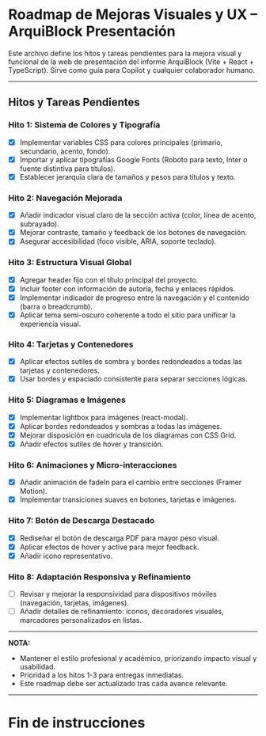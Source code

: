<!-- Use this file to provide workspace-specific custom instructions to Copilot. For more details, visit https://code.visualstudio.com/docs/copilot/copilot-customization#_use-a-githubcopilotinstructionsmd-file -->

# Roadmap de Mejoras Visuales y UX – ArquiBlock Presentación

Este archivo define los hitos y tareas pendientes para la mejora visual y funcional de la web de presentación del informe ArquiBlock (Vite + React + TypeScript). Sirve como guía para Copilot y cualquier colaborador humano.

---

## Hitos y Tareas Pendientes

### Hito 1: Sistema de Colores y Tipografía
- [x] Implementar variables CSS para colores principales (primario, secundario, acento, fondo).
- [x] Importar y aplicar tipografías Google Fonts (Roboto para texto, Inter o fuente distintiva para títulos).
- [x] Establecer jerarquía clara de tamaños y pesos para títulos y texto.

### Hito 2: Navegación Mejorada
- [x] Añadir indicador visual claro de la sección activa (color, línea de acento, subrayado).
- [x] Mejorar contraste, tamaño y feedback de los botones de navegación.
- [x] Asegurar accesibilidad (foco visible, ARIA, soporte teclado).

### Hito 3: Estructura Visual Global
- [x] Agregar header fijo con el título principal del proyecto.
- [x] Incluir footer con información de autoría, fecha y enlaces rápidos.
- [x] Implementar indicador de progreso entre la navegación y el contenido (barra o breadcrumb).
- [x] Aplicar tema semi-oscuro coherente a todo el sitio para unificar la experiencia visual.

### Hito 4: Tarjetas y Contenedores
- [x] Aplicar efectos sutiles de sombra y bordes redondeados a todas las tarjetas y contenedores.
- [x] Usar bordes y espaciado consistente para separar secciones lógicas.

### Hito 5: Diagramas e Imágenes
- [x] Implementar lightbox para imágenes (react-modal).
- [x] Aplicar bordes redondeados y sombras a todas las imágenes.
- [x] Mejorar disposición en cuadrícula de los diagramas con CSS Grid.
- [x] Añadir efectos sutiles de hover y transición.

### Hito 6: Animaciones y Micro-interacciones
- [x] Añadir animación de fadeIn para el cambio entre secciones (Framer Motion).
- [x] Implementar transiciones suaves en botones, tarjetas e imágenes.

### Hito 7: Botón de Descarga Destacado
- [x] Rediseñar el botón de descarga PDF para mayor peso visual.
- [x] Aplicar efectos de hover y active para mejor feedback.
- [x] Añadir icono representativo.

### Hito 8: Adaptación Responsiva y Refinamiento
- [ ] Revisar y mejorar la responsividad para dispositivos móviles (navegación, tarjetas, imágenes).
- [ ] Añadir detalles de refinamiento: iconos, decoradores visuales, marcadores personalizados en listas.

---

**NOTA:**
- Mantener el estilo profesional y académico, priorizando impacto visual y usabilidad.
- Prioridad a los hitos 1-3 para entregas inmediatas.
- Este roadmap debe ser actualizado tras cada avance relevante.

---

# Fin de instrucciones
